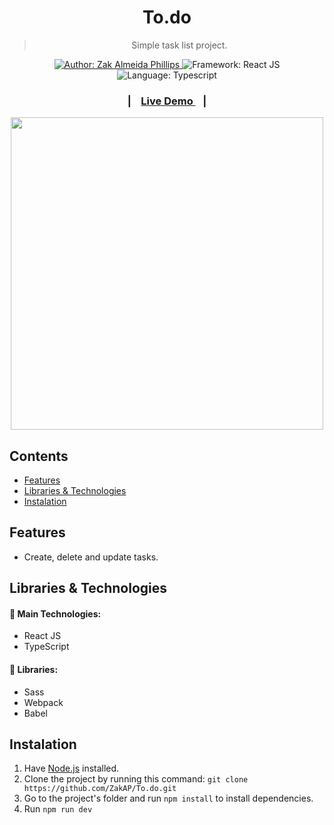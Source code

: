 <h1 align="center" >To.do</h1>

<blockquote align="center">
   Simple task list project.
</blockquote>

<p align="center">
  <a href="https://www.linkedin.com/in/zak-almeida-phillips-5a789366/" target="_blank">
    <img alt="Author: Zak Almeida Phillips" src="https://img.shields.io/badge/Author-Zak Almeida Phillips-026aa7">
  </a>

  <img alt="Framework: React JS" src="https://img.shields.io/badge/Framework-React JS-026aa7">

  <img alt="Language: Typescript" src="https://img.shields.io/badge/Language-TypeScript-026aa7">
</p>

<h3 align="center">
|&nbsp;&nbsp;&nbsp;
  <a href="https://zakap.github.io/To.do/" target="_blank">
    Live Demo
  </a>
  &nbsp;&nbsp;&nbsp;|
</h3>

<div align="center">
  <img  src="https://user-images.githubusercontent.com/79457230/159572218-6d0c87a1-9e9d-4c2b-a50b-8f2ba803dcd1.png" alt="" width="500px" />
</div>

## Contents

- [Features](#Features)
- [Libraries & Technologies](#libraries--technologies)
- [Instalation](#Instalation)

## Features

  - Create, delete and update tasks.
  
## Libraries & Technologies

#### :wrench: Main Technologies:

- React JS
- TypeScript

#### :file_folder: Libraries:

- Sass
- Webpack
- Babel

## Instalation

1. Have [Node.js](https://nodejs.org/en/) installed.
1. Clone the project by running this command: `git clone https://github.com/ZakAP/To.do.git`
1. Go to the project's folder and run `npm install` to install dependencies.
1. Run `npm run dev`
